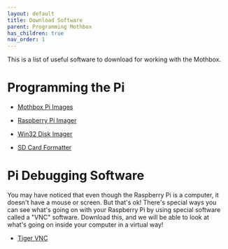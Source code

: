 ```yaml
---
layout: default
title: Download Software
parent: Programming Mothbox
has_children: true
nav_order: 1
---
```

This is a list of useful software to download for working with the Mothbox.

# Programming the Pi

* [Mothbox Pi Images](https://drive.google.com/drive/folders/1o3aGB1MZUrNxRoGycFVw_ofUQehrjuqF?usp=sharing)

* [Raspberry Pi Imager](https://www.raspberrypi.com/software/)

* [Win32 Disk Imager](https://win32diskimager.org/)

* [SD Card Formatter](https://www.sdcard.org/downloads/formatter/sd-memory-card-formatter-for-windows-download/)

# Pi Debugging Software

You may have noticed that even though the Raspberry Pi is a computer, it doesn't have a mouse or screen. But that's ok! There's special ways you can see what's going on with your Raspberry Pi by using special software called a "VNC" software.
Download this, and we will be able to look at what's going on inside your computer in a virtual way!
* [Tiger VNC ](https://sourceforge.net/projects/tigervnc/)
